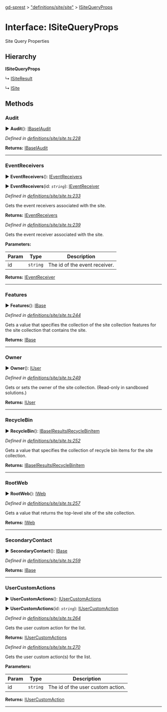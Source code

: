 [gd-sprest](../README.md) > ["definitions/site/site"](../modules/_definitions_site_site_.md) > [ISiteQueryProps](../interfaces/_definitions_site_site_.isitequeryprops.md)



# Interface: ISiteQueryProps


Site Query Properties

## Hierarchy

**ISiteQueryProps**

↳  [ISiteResult](_definitions_site_site_.isiteresult.md)




↳  [ISite](_definitions_site_site_.isite.md)









## Methods
<a id="audit"></a>

###  Audit

► **Audit**(): [IBase](_definitions_lib_base_.ibase.md)[IAudit](_definitions_lib_types_.iaudit.md)




*Defined in [definitions/site/site.ts:228](https://github.com/gunjandatta/sprest/blob/3de79f1/src/definitions/site/site.ts#L228)*





**Returns:** [IBase](_definitions_lib_base_.ibase.md)[IAudit](_definitions_lib_types_.iaudit.md)





___

<a id="eventreceivers"></a>

###  EventReceivers

► **EventReceivers**(): [IEventReceivers](_definitions_eventreceiver_eventreceivers_.ieventreceivers.md)

► **EventReceivers**(id: *`string`*): [IEventReceiver](_definitions_eventreceiver_eventreceiver_.ieventreceiver.md)




*Defined in [definitions/site/site.ts:233](https://github.com/gunjandatta/sprest/blob/3de79f1/src/definitions/site/site.ts#L233)*



Gets the event receivers associated with the site.




**Returns:** [IEventReceivers](_definitions_eventreceiver_eventreceivers_.ieventreceivers.md)




*Defined in [definitions/site/site.ts:239](https://github.com/gunjandatta/sprest/blob/3de79f1/src/definitions/site/site.ts#L239)*



Gets the event receiver associated with the site.


**Parameters:**

| Param | Type | Description |
| ------ | ------ | ------ |
| id | `string`   |  The id of the event receiver. |





**Returns:** [IEventReceiver](_definitions_eventreceiver_eventreceiver_.ieventreceiver.md)





___

<a id="features"></a>

###  Features

► **Features**(): [IBase](_definitions_lib_base_.ibase.md)




*Defined in [definitions/site/site.ts:244](https://github.com/gunjandatta/sprest/blob/3de79f1/src/definitions/site/site.ts#L244)*



Gets a value that specifies the collection of the site collection features for the site collection that contains the site.




**Returns:** [IBase](_definitions_lib_base_.ibase.md)





___

<a id="owner"></a>

###  Owner

► **Owner**(): [IUser](_definitions_user_user_.iuser.md)




*Defined in [definitions/site/site.ts:249](https://github.com/gunjandatta/sprest/blob/3de79f1/src/definitions/site/site.ts#L249)*



Gets or sets the owner of the site collection. (Read-only in sandboxed solutions.)




**Returns:** [IUser](_definitions_user_user_.iuser.md)





___

<a id="recyclebin"></a>

###  RecycleBin

► **RecycleBin**(): [IBase](_definitions_lib_base_.ibase.md)[IResults](_definitions_lib_types_.iresults.md)[IRecycleBinItem](_definitions_lib_types_.irecyclebinitem.md)




*Defined in [definitions/site/site.ts:252](https://github.com/gunjandatta/sprest/blob/3de79f1/src/definitions/site/site.ts#L252)*



Gets a value that specifies the collection of recycle bin items for the site collection.




**Returns:** [IBase](_definitions_lib_base_.ibase.md)[IResults](_definitions_lib_types_.iresults.md)[IRecycleBinItem](_definitions_lib_types_.irecyclebinitem.md)





___

<a id="rootweb"></a>

###  RootWeb

► **RootWeb**(): [IWeb](_definitions_site_web_.iweb.md)




*Defined in [definitions/site/site.ts:257](https://github.com/gunjandatta/sprest/blob/3de79f1/src/definitions/site/site.ts#L257)*



Gets a value that returns the top-level site of the site collection.




**Returns:** [IWeb](_definitions_site_web_.iweb.md)





___

<a id="secondarycontact"></a>

###  SecondaryContact

► **SecondaryContact**(): [IBase](_definitions_lib_base_.ibase.md)




*Defined in [definitions/site/site.ts:259](https://github.com/gunjandatta/sprest/blob/3de79f1/src/definitions/site/site.ts#L259)*





**Returns:** [IBase](_definitions_lib_base_.ibase.md)





___

<a id="usercustomactions"></a>

###  UserCustomActions

► **UserCustomActions**(): [IUserCustomActions](_definitions_customaction_usercustomactions_.iusercustomactions.md)

► **UserCustomActions**(id: *`string`*): [IUserCustomAction](_definitions_customaction_usercustomaction_.iusercustomaction.md)




*Defined in [definitions/site/site.ts:264](https://github.com/gunjandatta/sprest/blob/3de79f1/src/definitions/site/site.ts#L264)*



Gets the user custom action for the list.




**Returns:** [IUserCustomActions](_definitions_customaction_usercustomactions_.iusercustomactions.md)




*Defined in [definitions/site/site.ts:270](https://github.com/gunjandatta/sprest/blob/3de79f1/src/definitions/site/site.ts#L270)*



Gets the user custom action(s) for the list.


**Parameters:**

| Param | Type | Description |
| ------ | ------ | ------ |
| id | `string`   |  The id of the user custom action. |





**Returns:** [IUserCustomAction](_definitions_customaction_usercustomaction_.iusercustomaction.md)





___


